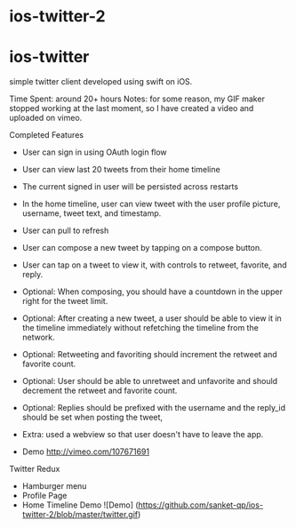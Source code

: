 ios-twitter-2
=============
ios-twitter
===========
simple twitter client developed using swift on iOS. 

Time Spent: around 20+ hours
Notes: for some reason, my GIF maker stopped working at the last moment, so I have created a video and uploaded on vimeo.

Completed Features

* User can sign in using OAuth login flow
* User can view last 20 tweets from their home timeline
* The current signed in user will be persisted across restarts
* In the home timeline, user can view tweet with the user profile picture, username, tweet text, and timestamp.
* User can pull to refresh
* User can compose a new tweet by tapping on a compose button.
* User can tap on a tweet to view it, with controls to retweet, favorite, and reply.
* Optional: When composing, you should have a countdown in the upper right for the tweet limit.
* Optional: After creating a new tweet, a user should be able to view it in the timeline immediately without refetching the timeline from the network.
* Optional: Retweeting and favoriting should increment the retweet and favorite count.
* Optional: User should be able to unretweet and unfavorite and should decrement the retweet and favorite count.
* Optional: Replies should be prefixed with the username and the reply_id should be set when posting the tweet,
* Extra: used a webview so that user doesn't have to leave the app. 

* Demo
http://vimeo.com/107671691


Twitter Redux
* Hamburger menu
* Profile Page
* Home Timeline
Demo ![Demo] (https://github.com/sanket-qp/ios-twitter-2/blob/master/twitter.gif)
